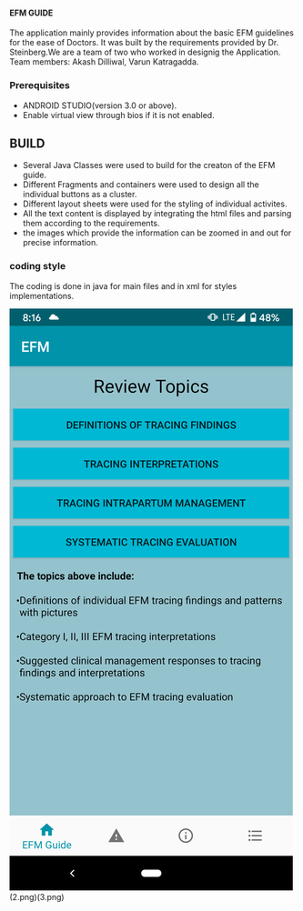 #### EFM GUIDE

The application mainly provides information about the basic EFM guidelines for the ease of Doctors. It was built by the requirements provided by Dr. Steinberg.We are 
a team of two who worked in designig the Application.
Team members: Akash Dilliwal, Varun Katragadda.



### Prerequisites

* ANDROID STUDIO(version 3.0 or above).
* Enable virtual view through bios if it is not enabled.




## BUILD

* Several Java Classes were used to  build for the creaton of the EFM guide.
* Different Fragments and containers were used to design all the individual buttons as a cluster.
* Different layout sheets were used for the styling of individual activites.
* All the text content is displayed by integrating the html files and parsing them according to the requirements.
* the images which provide the information can be zoomed in and out for precise information.

 

###  coding style 

 The coding is done in java for main files and in xml for styles implementations.


![alt text](1.png)(2.png)(3.png)



